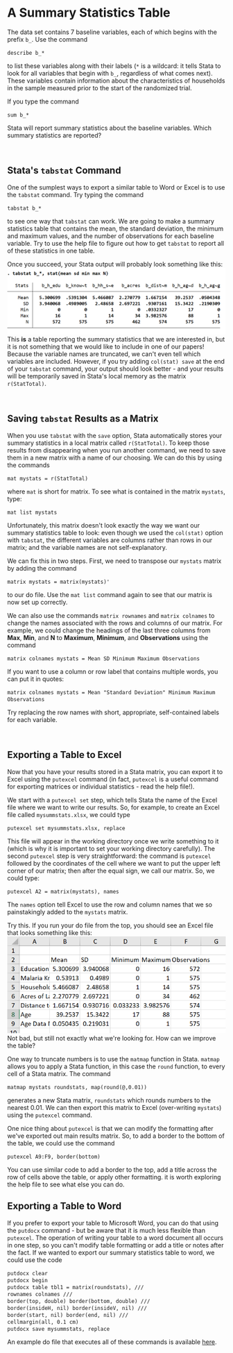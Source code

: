 # A Summary Statistics Table

The data set contains 7 baseline variables, each of which begins with the prefix `b_`.  Use the 
command
```
describe b_*
```
to list these variables along with their labels (`*` is a wildcard:  it tells Stata to look for all variables 
that begin with `b_`, regardless of what comes next).  These variables contain information about 
the characteristics of households in the sample measured prior to the start of the 
randomized trial.  
 
If you type the command 
```
sum b_*
``` 
Stata will report summary statistics about the baseline variables.  Which summary statistics are reported?  

<br>

## Stata's `tabstat` Command

One of the sumplest ways to export a similar table to Word or Excel is to use the `tabstat` command.  Try 
typing the command 
```
tabstat b_*
```
to see one way that `tabstat` can work.  We are going to make a summary statistics table that contains 
the mean, the standard deviation, the minimum and maximum values, and the number of observations for each 
baseline variable.  Try to use the help file to figure out how to get `tabstat` to report all of these 
statistics in one table.

Once you succeed, your Stata output will probably look something like this:
![tabstat output](tabstat1.png)  
This **is** a table reporting the summary statistics that we are interested in, but it is not 
something that we would like to include in one of our papers!  Because the variable names are 
truncated, we can't even tell which variables are included.  However, if you try adding 
`col(stat) save` at the end of your `tabstat` command, your output should look better - and your results 
will be temporarily saved in Stata's local memory as the matrix `r(StatTotal)`.

<br>

## Saving `tabstat` Results as a Matrix

When you use `tabstat` with the `save` option, Stata automatically stores your summary statistics 
in a local matrix called `r(StatTotal)`.  To keep those results from disappearing when you run another command, 
we need to save them in a new matrix with a name of our choosing.  We can do this by using the commands
```
mat mystats = r(StatTotal)
```
where `mat` is short for matrix.  To see what is contained in the matrix `mystats`, type:
```
mat list mystats
```
Unfortunately, this matrix doesn't look exactly the way we want our summary statistics table to look:  even 
though we used the `col(stat)` option with `tabstat`, the different variables are columns rather than rows 
in our matrix; and the variable names are not self-explanatory.  

We can fix this in two steps.  First, we need to transpose our `mystats` matrix by adding the command 
```
matrix mystats = matrix(mystats)'
```
to our do file.  Use the `mat list` command again to see that our matrix is now set up correctly.  

We can also use the commands `matrix rownames` and `matrix colnames` to change the names associated 
with the rows and columns of our matrix.  For example, we could change the headings of the last 
three columns from **Max**, **Min**, and **N** to **Maximum**, **Minimum**, and **Observations** using the command
```
matrix colnames mystats = Mean SD Minimum Maximum Observations
```
If you want to use a column or row label that contains multiple words, you can put it in quotes:
```
matrix colnames mystats = Mean "Standard Deviation" Minimum Maximum Observations
```
Try replacing the row names with short, appropriate, self-contained labels for each variable.

<br>

## Exporting a Table to Excel

Now that you have your results stored in a Stata matrix, you can export it to Excel 
using the `putexcel` command (in fact, `putexcel` is a useful command for exporting matrices 
or individual statistics - read the help file!).

We start with a `putexcel set` step, which tells Stata the name of the Excel file where we want 
to write our results.  So, for example, to create an Excel file called `mysummstats.xlsx`, we could type 
```
putexcel set mysummstats.xlsx, replace
```
This file will appear in the working directory once we write something to it (which is why 
it is important to set your working directory carefully).  The second `putexcel` step is very 
straightforward:  the command is `putexcel` followed by the coordinates of the cell where we want to put 
the upper left corner of our matrix; then after the equal sign, we call our matrix.  So, we could type:
```
putexcel A2 = matrix(mystats), names 
```
The `names` option tell Excel to use the row and column names that we so painstakingly added 
to the `mystats` matrix.  

Try this.  If you run your do file from the top, you should see an Excel file that looks something like this:
![Excel table 1](excel-summstats.png)  
Not bad, but still not exactly what we're looking for.  How can we improve the table?

One way to truncate numbers is to use the `matmap` function in Stata.  `matmap` allows you to apply a Stata function, 
in this case the `round` function, to every cell of a Stata matrix.  The command
```
matmap mystats roundstats, map(round(@,0.01))
```
generates a new Stata matrix, `roundstats` which rounds numbers to the nearest 0.01.  We can then export this matrix 
to Excel (over-writing `mystats`) using the `putexcel` command.

One nice thing about `putexcel` is that we can modify the formatting after we've exported out main results matrix.  So, 
to add a border to the bottom of the table, we could use the command
```
putexcel A9:F9, border(bottom)
```
You can use similar code to add a border to the top, add a title across the row of cells above the table, or apply other 
formatting.  it is worth exploring the help file to see what else you can do.

## Exporting a Table to Word

If you prefer to export your table to Microsoft Word, you can do that using the `putdocx` command - but be aware 
that it is much less flexible than `putexcel`.  The operation of writing your table to a word document all occurs in one step,
so you can't modify table formatting or add a title or notes after the fact.  If we wanted to export our summary statistics 
table to word, we could use the code
```
putdocx clear
putdocx begin
putdocx table tbl1 = matrix(roundstats), ///
rownames colnames ///
border(top, double) border(bottom, double) ///
border(insideH, nil) border(insideV, nil) ///
border(start, nil) border(end, nil) ///
cellmargin(all, 0.1 cm) 
putdocx save mysummstats, replace
```

An example do file that executes all of these commands is available [here](summ-stats-example.do).


